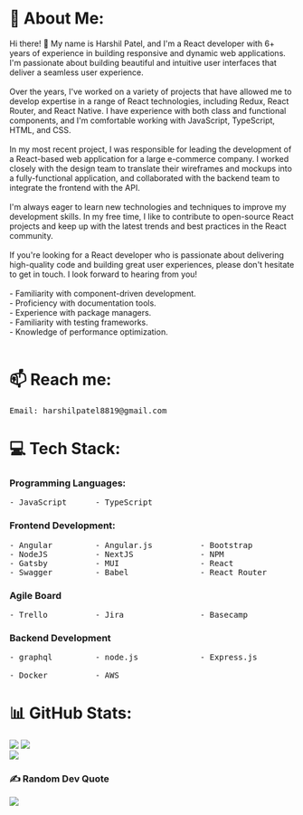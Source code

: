 # 💫 About Me:
Hi there! 👋 My name is Harshil Patel, and I'm a React developer with 6+ years of experience in building responsive and dynamic web applications. I'm passionate about building beautiful and intuitive user interfaces that deliver a seamless user experience.<br><br>Over the years, I've worked on a variety of projects that have allowed me to develop expertise in a range of React technologies, including Redux, React Router, and React Native. I have experience with both class and functional components, and I'm comfortable working with JavaScript, TypeScript, HTML, and CSS.<br><br>In my most recent project, I was responsible for leading the development of a React-based web application for a large e-commerce company. I worked closely with the design team to translate their wireframes and mockups into a fully-functional application, and collaborated with the backend team to integrate the frontend with the API.<br><br>I'm always eager to learn new technologies and techniques to improve my development skills. In my free time, I like to contribute to open-source React projects and keep up with the latest trends and best practices in the React community.<br><br>If you're looking for a React developer who is passionate about delivering high-quality code and building great user experiences, please don't hesitate to get in touch. I look forward to hearing from you!<br><br>- Familiarity with component-driven development.<br>- Proficiency with documentation tools.<br>- Experience with package managers.<br>- Familiarity with testing frameworks.<br>- Knowledge of performance optimization.<br><br>

# 📫 Reach me:
<pre>
Email: harshilpatel8819@gmail.com
</pre>

# 💻 Tech Stack:

### Programming Languages:

<pre>
- JavaScript      - TypeScript
</pre>

### Frontend Development:

<pre>
- Angular         - Angular.js          - Bootstrap         - Chart.js          - Chakra          - Sass
- NodeJS          - NextJS              - NPM               - React Native      - Redux           - JWT
- Gatsby          - MUI                 - React             - Socket.io         - Webpack         - ESLint
- Swagger         - Babel               - React Router      - MUI               - ANTD 
</pre>

### Agile Board

<pre>
- Trello          - Jira                - Basecamp 
</pre>

### Backend Development

<pre>
- graphql         - node.js             - Express.js <br>
- Docker          - AWS
</pre>

# 📊 GitHub Stats:
![](https://github-readme-stats.vercel.app/api?username=harshilpatel8819&theme=radical&hide_border=true&include_all_commits=false&count_private=false)
![](https://github-readme-streak-stats.herokuapp.com/?user=harshilpatel8819&theme=radical&hide_border=true)<br/>
![](https://github-readme-stats.vercel.app/api/top-langs/?username=harshilpatel8819&theme=radical&hide_border=true&include_all_commits=false&count_private=false&layout=compact)

### ✍️ Random Dev Quote
![](https://quotes-github-readme.vercel.app/api?type=horizontal&theme=radical)

<!-- Proudly created with GPRM ( https://gprm.itsvg.in ) -->
